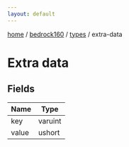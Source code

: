 ```yaml
---
layout: default
---
```


[home](/)  /  [bedrock160](/protocol/bedrock160)  /  [types](/protocol/bedrock160/types)  /  extra-data

# Extra data

## Fields

Name | Type
---|---
key | varuint
value | ushort
